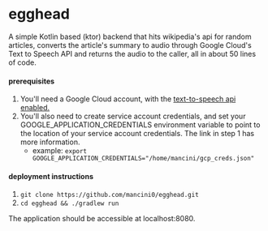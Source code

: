 # egghead

A simple Kotlin based (ktor) backend that hits wikipedia's api for random articles, converts the article's summary to audio through Google Cloud's
Text to Speech API and returns the audio to the caller, all in about 50 lines of code.



#### prerequisites ####
1. You'll need a Google Cloud account, with the [text-to-speech api enabled.](https://cloud.google.com/text-to-speech/docs/quickstart-protocol)
2. You'll also need to create service account credentials, and set your GOOGLE_APPLICATION_CREDENTIALS environment variable to point to the 
location of your service account credentials. The link in step 1 has more information.
    * example: `export GOOGLE_APPLICATION_CREDENTIALS="/home/mancini/gcp_creds.json"`

#### deployment instructions ####
1. `git clone https://github.com/mancini0/egghead.git`
2.  `cd egghead && ./gradlew run`

The application should be accessible at localhost:8080.
